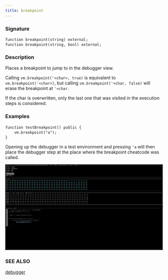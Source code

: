 ```yaml
---
title: breakpoint
---
```


### Signature

```solidity
function breakpoint(string) external;
function breakpoint(string, bool) external;
```

### Description

Places a breakpoint to jump to in the debugger view.

Calling `vm.breakpoint('<char>, true)` is equivalent to `vm.breakpoint('<char>)`, but calling `vm.breakpoint('<char, false)` will erase the breakpoint at `'<char`.

If the char is overwritten, only the last one that was visited in the execution steps is considered.

### Examples

```solidity
function testBreakpoint() public {
    vm.breakpoint("a");
}
```

Opening up the debugger in a test environment and pressing `'a` will then place the debugger step at the place where the breakpoint cheatcode was called.

![breakpoint a](../../../static/img/docs/breakpoint.png)

### SEE ALSO

[debugger](../../spark/debugger)
